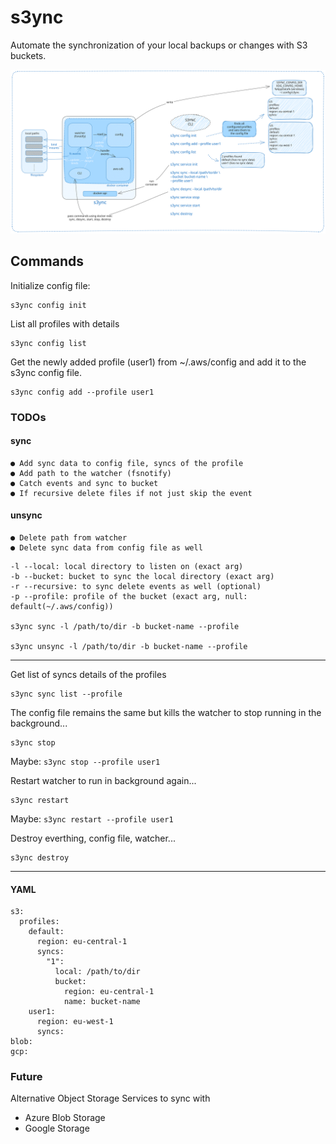 # s3ync

Automate the synchronization of your local backups or changes with S3 buckets.

<img src="./assets/s3ync.svg">

## Commands

Initialize config file:
```
s3ync config init
```

List all profiles with details
```
s3ync config list
```

Get the newly added profile (user1) from ~/.aws/config and add it to the s3ync config file.
```
s3ync config add --profile user1
```

### TODOs

#### sync
    ● Add sync data to config file, syncs of the profile
    ● Add path to the watcher (fsnotify)
    ● Catch events and sync to bucket
    ● If recursive delete files if not just skip the event

#### unsync
    ● Delete path from watcher
    ● Delete sync data from config file as well
```
-l --local: local directory to listen on (exact arg)
-b --bucket: bucket to sync the local directory (exact arg)
-r --recursive: to sync delete events as well (optional)
-p --profile: profile of the bucket (exact arg, null: default(~/.aws/config))

s3ync sync -l /path/to/dir -b bucket-name --profile

s3ync unsync -l /path/to/dir -b bucket-name --profile

```

---

Get list of syncs details of the profiles
```
s3ync sync list --profile
```


The config file remains the same but kills the watcher to stop running in the background...
```
s3ync stop
```
Maybe: ```s3ync stop --profile user1```

Restart watcher to run in background again...
```
s3ync restart
```
Maybe: ```s3ync restart --profile user1```

Destroy everthing, config file, watcher... 
```
s3ync destroy
```
---

#### YAML
```
s3:
  profiles:
    default:
      region: eu-central-1
      syncs:
        "1":
          local: /path/to/dir
          bucket:
            region: eu-central-1
            name: bucket-name
    user1:
      region: eu-west-1
      syncs:
blob:
gcp:
```

### Future

Alternative Object Storage Services to sync with
- Azure Blob Storage
- Google Storage
